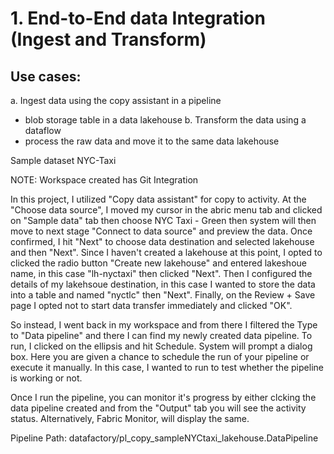 # 1. End-to-End data Integration (Ingest and Transform)

## Use cases:
a. Ingest data using the copy assistant in a pipeline
  - blob storage table in a data lakehouse
b. Transform the data using a dataflow
  - process the raw data and move it to the same data lakehouse

Sample dataset NYC-Taxi

NOTE: Workspace created has Git Integration

In this project, I utilized "Copy data assistant" for copy to activity.  At the "Choose data source", I moved my cursor in the abric menu tab and clicked on "Sample data" tab then choose NYC Taxi - Green then system will then move to next stage "Connect to data source" and preview the data. Once confirmed, I hit "Next" to choose data destination and selected lakehouse and then "Next".  Since I haven't created a lakehouse at this point, I opted to clicked the radio button "Create new lakehouse" and entered lakeshoue name, in this case "lh-nyctaxi" then clicked "Next". Then I configured the details of my lakehsoue destination, in this case I wanted to store the data into a table and named "nyctlc" then "Next".  Finally, on the Review + Save page I opted not to start data transfer immediately and clicked "OK".

So instead, I went back in my workspace and from there I filtered the Type to "Data pipeline" and there I can find my newly created data pipeline. To run, I clicked on the ellipsis and hit Schedule.  System will prompt a dialog box. Here you are given a chance to schedule the run of your pipeline or execute it manually. In this case, I wanted to run to test whether the pipeline is working or not.

Once I run the pipeline, you can monitor it's progress by either clcking the data pipeline created and from the "Output" tab you will see the activity status.  Alternatively, Fabric Monitor, will display the same.

Pipeline Path:
datafactory/pl_copy_sampleNYCtaxi_lakehouse.DataPipeline

